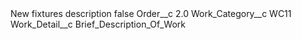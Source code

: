 <?xml version="1.0" encoding="UTF-8"?>
<CustomMetadata xmlns="http://soap.sforce.com/2006/04/metadata" xmlns:xsi="http://www.w3.org/2001/XMLSchema-instance" xmlns:xsd="http://www.w3.org/2001/XMLSchema">
    <label>New fixtures description</label>
    <protected>false</protected>
    <values>
        <field>Order__c</field>
        <value xsi:type="xsd:double">2.0</value>
    </values>
    <values>
        <field>Work_Category__c</field>
        <value xsi:type="xsd:string">WC11</value>
    </values>
    <values>
        <field>Work_Detail__c</field>
        <value xsi:type="xsd:string">Brief_Description_Of_Work</value>
    </values>
</CustomMetadata>
